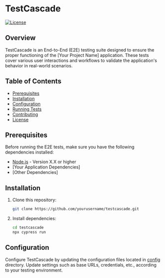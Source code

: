 # TestCascade

[![License](https://img.shields.io/badge/license-MIT-blue.svg)](LICENSE)

## Overview

TestCascade is an End-to-End (E2E) testing suite designed to ensure the proper functioning of the [Your Project Name] application. These tests cover various user interactions and workflows to validate the application's behavior in real-world scenarios.

## Table of Contents

- [Prerequisites](#prerequisites)
- [Installation](#installation)
- [Configuration](#configuration)
- [Running Tests](#running-tests)
- [Contributing](#contributing)
- [License](#license)

## Prerequisites

Before running the E2E tests, make sure you have the following dependencies installed:

- [Node.js](https://nodejs.org/) - Version X.X or higher
- [Your Application Dependencies]
- [Other Dependencies]

## Installation

1. Clone this repository:

    ```bash
    git clone https://github.com/yourusername/testcascade.git
    ```

2. Install dependencies:

    ```bash
    cd testcascade
    npx cypress run
    ```

## Configuration

Configure TestCascade by updating the configuration files located in [config](/config) directory. Update settings such as base URLs, credentials, etc., according to your testing environment.
